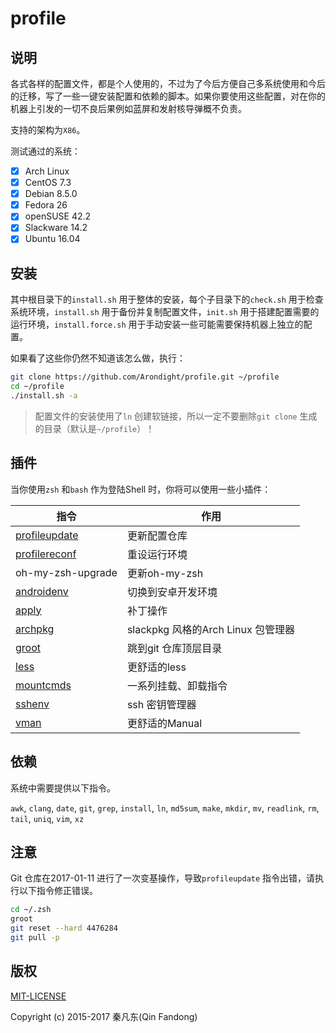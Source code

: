 # profile

## 说明

各式各样的配置文件，都是个人使用的，不过为了今后方便自己多系统使用和今后的迁移，写了一些一键安装配置和依赖的脚本。如果你要使用这些配置，对在你的机器上引发的一切不良后果例如蓝屏和发射核导弹概不负责。

支持的架构为`X86`。

测试通过的系统：

- [x] Arch Linux
- [x] CentOS 7.3
- [x] Debian 8.5.0
- [x] Fedora 26
- [x] openSUSE 42.2
- [x] Slackware 14.2
- [x] Ubuntu 16.04

## 安装

其中根目录下的`install.sh` 用于整体的安装，每个子目录下的`check.sh` 用于检查系统环境，`install.sh` 用于备份并复制配置文件，`init.sh` 用于搭建配置需要的运行环境，`install.force.sh` 用于手动安装一些可能需要保持机器上独立的配置。

如果看了这些你仍然不知道该怎么做，执行：

```bash
git clone https://github.com/Arondight/profile.git ~/profile
cd ~/profile
./install.sh -a
```

> 配置文件的安装使用了`ln` 创建软链接，所以一定不要删除`git clone` 生成的目录（默认是`~/profile`）！

## 插件

当你使用`zsh` 和`bash` 作为登陆Shell 时，你将可以使用一些小插件：

| 指令 | 作用 |
| --- | --- |
| [profileupdate](zsh/.zsh/profileutils) | 更新配置仓库 |
| [profilereconf](zsh/.zsh/profileutils) | 重设运行环境 |
| oh-my-zsh-upgrade | 更新oh-my-zsh |
| [androidenv](zsh/.zsh/androidenv) | 切换到安卓开发环境 |
| [apply](zsh/.zsh/apply) | 补丁操作 |
| [archpkg](zsh/.zsh/archpkg) | slackpkg 风格的Arch Linux 包管理器 |
| [groot](zsh/.zsh/groot) | 跳到git 仓库顶层目录 |
| [less](zsh/.zsh/less) | 更舒适的less |
| [mountcmds](zsh/.zsh/mountcmds) | 一系列挂载、卸载指令 |
| [sshenv](zsh/.zsh/sshenv) | ssh 密钥管理器 |
| [vman](zsh/.zsh/vman) | 更舒适的Manual |

## 依赖

系统中需要提供以下指令。

`awk`, `clang`, `date`, `git`, `grep`, `install`, `ln`, `md5sum`, `make`, `mkdir`, `mv`, `readlink`, `rm`, `tail`, `uniq`, `vim`, `xz`

## 注意

Git 仓库在2017-01-11 进行了一次变基操作，导致`profileupdate` 指令出错，请执行以下指令修正错误。

```bash
cd ~/.zsh
groot
git reset --hard 4476284
git pull -p
```

## 版权

[MIT-LICENSE](MIT-LICENSE)

Copyright (c) 2015-2017 秦凡东(Qin Fandong)

